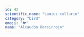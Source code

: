```yaml
---
id: 42
scientific_name: "Lanius collurio"
category: "bird"
emoji: "🐦"
name: "Alcaudón Dorsirrojo"
---
```

